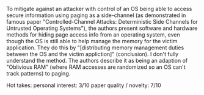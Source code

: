 To mitigate against an attacker with control of an OS being able to access secure information using paging as a side-channel (as demonstrated in famous paper "Controlled-Channel Attacks: Deterministic Side Channels for Untrusted Operating Systems"), the authors present software and hardware methods for hiding page access info from an operating system, even though the OS is still able to help manage the memory for the victim application. They do this by "[distributing memory management duties between the OS and the victim appliction]" (conclusion). I don't fully understand the method. The authors describe it as being an adaption of "Oblivious RAM" (where RAM accesses are randomized so an OS can't track patterns) to paging.

Hot takes:
personal interest: 3/10
paper quality / novelty: 7/10